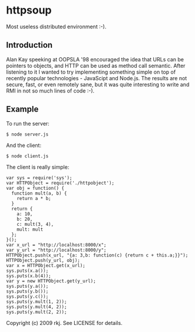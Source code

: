 httpsoup
========

Most useless distributed environment :-).

Introduction
------------

Alan Kay speeking at OOPSLA '98 encouraged the idea that URLs can be pointers to objects, and HTTP can be used as method call semantic. After listening to it I wanted to try implementing something simple on top of recently popular technologies - JavaScipt and Node.js. The results are not secure, fast, or even remotely sane, but it was quite interesting to write and RMI in not so much lines of code :-).

Example
-------

To run the server:

    $ node server.js

And the client:

    $ node client.js

The client is really simple:

    var sys = require('sys');
    var HTTPObject = require('./httpobject');
    var obj = function() {
      function mult(a, b) {
        return a * b;
      }  
      return {
        a: 10,
        b: 20,
        c: mult(3, 4),
        mult: mult
      };
    }();
    var x_url = "http://localhost:8000/x";
    var y_url = "http://localhost:8000/y";
    HTTPObject.push(x_url, "{a: 3,b: function(c) {return c + this.a;}}");
    HTTPObject.push(y_url, obj);
    var x = HTTPObject.get(x_url);
    sys.puts(x.a());
    sys.puts(x.b(4));
    var y = new HTTPObject.get(y_url);
    sys.puts(y.a());
    sys.puts(y.b());
    sys.puts(y.c());
    sys.puts(y.mult(1, 2));
    sys.puts(y.mult(4, 2));
    sys.puts(y.mult(2, 2));

Copyright (c) 2009 rkj. See LICENSE for details.
